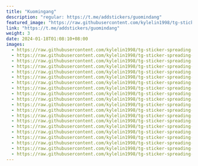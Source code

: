 ```yaml
---
title: "Kuomingang"
description: "regular: https://t.me/addstickers/guomindang"
featured_image: "https://raw.githubusercontent.com/kylelin1998/tg-sticker-spreading-worldwide-images/main/img/75a851e4-a1d4-49bf-b7fa-5a266d08b66c.jpg"
link: "https://t.me/addstickers/guomindang"
weight: 3
date: 2024-01-18T01:08:10+08:00
images:
  - https://raw.githubusercontent.com/kylelin1998/tg-sticker-spreading-worldwide-images/main/img/75a851e4-a1d4-49bf-b7fa-5a266d08b66c.jpg
  - https://raw.githubusercontent.com/kylelin1998/tg-sticker-spreading-worldwide-images/main/img/7237c2ba-d81d-495e-85e9-8b1bdf3a3acf.jpg
  - https://raw.githubusercontent.com/kylelin1998/tg-sticker-spreading-worldwide-images/main/img/d788661e-8808-454e-8865-e7a41edce0c2.jpg
  - https://raw.githubusercontent.com/kylelin1998/tg-sticker-spreading-worldwide-images/main/img/29438d5a-1fff-413c-9b10-bf07ba5fd9a9.jpg
  - https://raw.githubusercontent.com/kylelin1998/tg-sticker-spreading-worldwide-images/main/img/096b59bd-4e9b-4299-94fd-e1175496a7ff.jpg
  - https://raw.githubusercontent.com/kylelin1998/tg-sticker-spreading-worldwide-images/main/img/8a6573af-6072-4c96-9a88-bca13d46684a.jpg
  - https://raw.githubusercontent.com/kylelin1998/tg-sticker-spreading-worldwide-images/main/img/be525f21-a4ca-4f92-8729-0a71bbf1b465.jpg
  - https://raw.githubusercontent.com/kylelin1998/tg-sticker-spreading-worldwide-images/main/img/8c878a25-5f33-46d9-abe0-3754aa595c49.jpg
  - https://raw.githubusercontent.com/kylelin1998/tg-sticker-spreading-worldwide-images/main/img/42a2f28d-2e7a-4d98-a40c-535524b6264f.jpg
  - https://raw.githubusercontent.com/kylelin1998/tg-sticker-spreading-worldwide-images/main/img/715f212a-877f-4a66-8b30-521c81c8eff6.jpg
  - https://raw.githubusercontent.com/kylelin1998/tg-sticker-spreading-worldwide-images/main/img/42011dfd-4b30-497c-8e23-c807583c6734.jpg
  - https://raw.githubusercontent.com/kylelin1998/tg-sticker-spreading-worldwide-images/main/img/88ce4510-042b-4539-80a0-62e4f619684e.jpg
  - https://raw.githubusercontent.com/kylelin1998/tg-sticker-spreading-worldwide-images/main/img/97812913-bdbd-4dc5-b3fa-ab8e00dc69bd.jpg
  - https://raw.githubusercontent.com/kylelin1998/tg-sticker-spreading-worldwide-images/main/img/38668910-3e21-406a-b288-ee3bab0f035d.jpg
  - https://raw.githubusercontent.com/kylelin1998/tg-sticker-spreading-worldwide-images/main/img/f32602b8-6afd-4359-94dc-bd7a40b5cf09.jpg
  - https://raw.githubusercontent.com/kylelin1998/tg-sticker-spreading-worldwide-images/main/img/279751e3-bd2d-4ff7-8791-654a28324e4e.jpg
  - https://raw.githubusercontent.com/kylelin1998/tg-sticker-spreading-worldwide-images/main/img/34684413-a1f0-4315-86c5-7cfe493afc0b.jpg
  - https://raw.githubusercontent.com/kylelin1998/tg-sticker-spreading-worldwide-images/main/img/ec72aeb4-6e6e-4840-86bd-dd452fbca145.jpg
  - https://raw.githubusercontent.com/kylelin1998/tg-sticker-spreading-worldwide-images/main/img/95e62a51-711d-4118-8727-1e97d8fcec30.jpg
  - https://raw.githubusercontent.com/kylelin1998/tg-sticker-spreading-worldwide-images/main/img/240ca7b2-84b0-48f7-9215-2f09e4dae259.jpg
---
```

